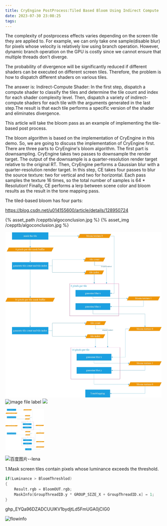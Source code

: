```yaml
---
title: CryEngine PostProcess:Tiled Based Bloom Using Indirect Compute
date: 2023-07-30 23:08:25
tags:
---
```


The complexity of postprocess effects varies depending on the screen tile they are applied to. For example, we can only take one sample(disable blur) for pixels whose velocity is relatively low using branch operation. However, dynamic branch operation on the GPU is costly since we cannot ensure that multiple threads don't diverge.

The probability of divergence will be significantly reduced if different shaders can be executed on different screen tiles. Therefore, the problem is how to dispatch different shaders on various tiles. 

The answer is: Indirect-Compute Shader: In the first step, dispatch a compute shader to classify the tiles and determine the tile count and index for each shader complexity level. Then, dispatch a variety of indirect-compute shaders for each tile with the arguments generated in the last step.The result is that each tile performs a specific version of the shader and eliminates divergence.

This article will take the bloom pass as an example of implementing the tile-based post process.

The bloom algorithm is based on the implementation of CryEngine in this demo. So, we are going to discuss the implementation of CryEngine first. There are three parts to CryEngine's bloom algorithm. The first part is downsampling. CryEngine takes two passes to downsample the render target. The output of the downsample is a quarter-resolution render target relative to the original RT. Then, CryEngine performs a Gaussian blur with a quarter-resolution render target. In this step, CE takes four passes to blur the source texture: two for vertical and two for horizontal. Each pass samples the texture 16 times, so the total number of samples is 64 * Resolution! Finally, CE performs a lerp between scene color and bloom results as the result in the tone mapping pass.

The tiled-based bloom has four parts: 

https://blog.csdn.net/u014155600/article/details/128950724

{% asset_path /cepptb/algoconclusion.jpg %}
{% asset_img /cepptb/algoconclusion.jpg %}

![image file label](/assets/cepptb/algoconclusion.jpg)
![image file label](/cepptb/algoconclusion.jpg)
<img src="H:/lvcheng1229.github.io/assets/cepptb/algoconclusion.jpg">

<img src="assets/cepptb/algoconclusion.jpg" width="25%" height="25%" />

![百度图片--lena](http://images2018.cnblogs.com/blog/1003156/201806/1003156-20180604175546711-227291592.png)

1.Mask screen tiles contain pixels whose luminance exceeds the threshold.

```cpp
if(Luminance > BloomThreshlod)
{
	Result.rgb = BloomOUT.rgb;
	MaskInfo[GroupThreadID.y * GROUP_SIZE_X + GroupThreadID.x] = 1;
}
```

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


![flowinfo](https://cdn.jsdelivr.net/gh/lvcheng1229/lvcheng1229.github.io@main/PicGoImgflowinfo.jpg)


